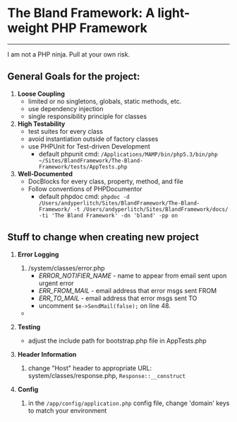 # The Bland Framework: A light-weight PHP Framework
* * *

I am not a PHP ninja. Pull at your own risk.

## General Goals for the project:
1. **Loose Coupling**
	* limited or no singletons, globals, static methods, etc.
	* use dependency injection
	* single responsibility principle for classes
2. **High Testability**
	* test suites for every class
	* avoid instantiation outside of factory classes
	* use PHPUnit for Test-driven Development
		* default phpunit cmd: `/Applications/MAMP/bin/php5.3/bin/php ~/Sites/BlandFramework/The-Bland-Framework/tests/AppTests.php`
3. **Well-Documented**
	* DocBlocks for every class, property, method, and file
	* Follow conventions of PHPDocumentor
		* default phpdoc cmd: `phpdoc -d /Users/andyperlitch/Sites/BlandFramework/The-Bland-Framework/ -t /Users/andyperlitch/Sites/BlandFramework/docs/ -ti 'The Bland Framework' -dn 'bland' -pp on`
	
## Stuff to change when creating new project
1. **Error Logging**
	1. /system/classes/error.php
		* *ERROR_NOTIFIER_NAME* - name to appear from email sent upon urgent error
		* *ERR_FROM_MAIL* - email address that error msgs sent FROM
		* *ERR_TO_MAIL* - email address that error msgs sent TO
		* uncomment `$e->SendMail(false);` on line 48.
	* 
2. **Testing**
	* adjust the include path for bootstrap.php file in AppTests.php
	
3. **Header Information**
	1. change "Host" header to appropriate URL: system/classes/response.php, `Response::__construct`
	
4. **Config**
	1. in the `/app/config/application.php` config file, change 'domain' keys to match your environment